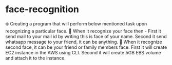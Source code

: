 # face-recognition
 ❄️ Creating a program that will perform below mentioned task upon recognizing a particular face.   📌 When it recognize your face then -  First it send mail to your mail id by writing this is face of your name.  Second it send whatsapp message to your friend, it can be anything.   📌 When it recognize second  face, it can be your friend or family members face. First it will create EC2 instance in the AWS using CLI.  Second it will create 5GB EBS volume and attach it to the instance. 
